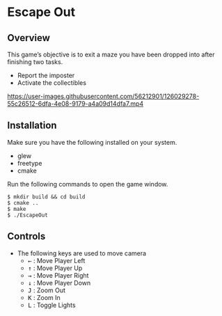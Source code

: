 # Escape Out

## Overview

This game’s objective is to exit a maze you have been dropped into after finishing two tasks.

- Report the imposter
- Activate the collectibles

https://user-images.githubusercontent.com/56212901/126029278-55c26512-6dfa-4e08-9179-a4a09d14dfa7.mp4

## Installation

Make sure you have the following installed on your system.

- glew
- freetype
- cmake

Run the following commands to open the game window.

```(shell)
$ mkdir build && cd build
$ cmake ..
$ make
$ ./EscapeOut
```

## Controls

- The following keys are used to move camera
  - <kbd>&#8592;</kbd> : Move Player Left
  - <kbd>&#8593;</kbd> : Move Player Up
  - <kbd>&#8594;</kbd> : Move Player Right
  - <kbd>&#8595;</kbd> : Move Player Down
  - <kbd>J</kbd> : Zoom Out
  - <kbd>K</kbd> : Zoom In
  - <kbd>L</kbd> : Toggle Lights
